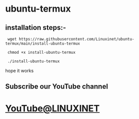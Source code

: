 # ubuntu-termux

## installation steps:-

```
 wget https://raw.githubusercontent.com/Linuxinet/ubuntu-termux/main/install-ubuntu-termux
 
 chmod +x install-ubuntu-termux
 
 ./install-ubuntu-termux
 ```
 hope it works
 
 ## Subscribe our YouTube channel
 # [YouTube@LINUXINET](https://youtube.com/linuxinetyt/)


